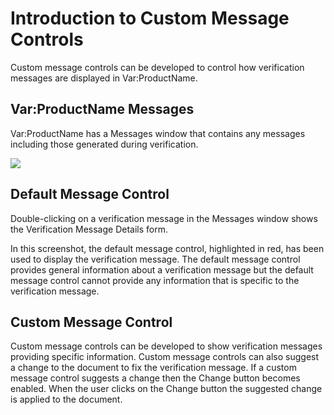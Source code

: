 Introduction to Custom Message Controls
=====
Custom message controls can be developed to control how verification messages are displayed in Var:ProductName.

Var:ProductName Messages
----
Var:ProductName has a Messages window that contains any messages including those generated during verification.

<img style="display:block; " src="images/MessagesWindow.png" />

Default Message Control
---
Double-clicking on a verification message in the Messages window shows the Verification Message Details form.

In this screenshot, the default message control, highlighted in red, has been used to display the verification message. The default message control provides general information about a verification message but the default message control cannot provide any information that is specific to the verification message.

Custom Message Control
----
Custom message controls can be developed to show verification messages providing specific information. Custom message controls can also suggest a change to the document to fix the verification message. If a custom message control suggests a change then the Change button becomes enabled. When the user clicks on the Change button the suggested change is applied to the document.
